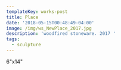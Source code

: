 ```yaml
---
templateKey: works-post
title: Place
date: '2018-05-15T00:48:49-04:00'
image: /img/ws_NewPlace_2017.jpg
description: 'woodfired stoneware. 2017 '
tags:
  - sculpture
---
```

6"x14"
